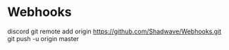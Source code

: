 # Webhooks
discord
git remote add origin https://github.com/Shadwave/Webhooks.git
git push -u origin master
